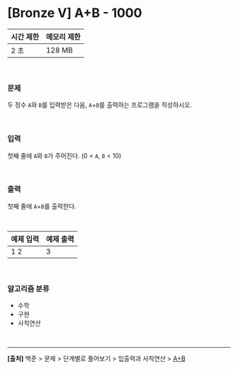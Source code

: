 # [Bronze Ⅴ] A+B - 1000

|시간 제한|메모리 제한|
|-------|--------|
|2 초|128 MB|

<br>

### 문제
두 정수 `A`와 `B`를 입력받은 다음, `A`+`B`를 출력하는 프로그램을 작성하시오.

<br>

### 입력
첫째 줄에 `A`와 `B`가 주어진다. (0 < `A`, `B` < 10)

<br>

### 출력
첫째 줄에 `A`+`B`를 출력한다.

<br>

|예제 입력|예제 출력|
|---|---|
|1 2|3|

<br>

### 알고리즘 분류
* 수학
* 구현
* 사칙연산

<br>

---

**[출처]** 백준 > 문제 > 단계별로 풀어보기 > 입출력과 사칙연산 > [A+B](https://www.acmicpc.net/problem/1000)
